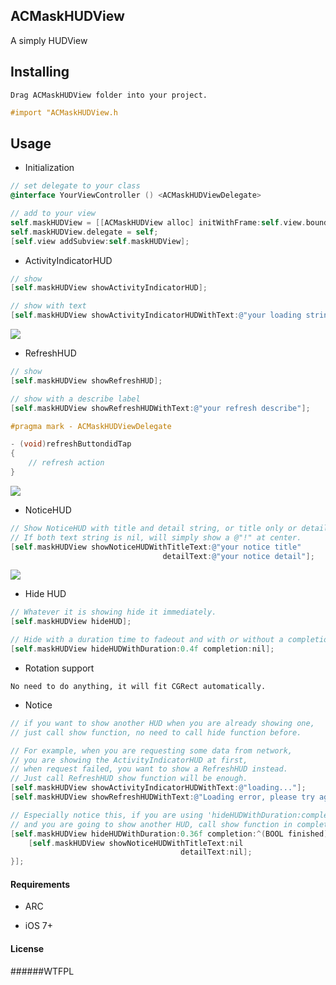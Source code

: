 ## ACMaskHUDView

A simply HUDView 


## Installing

```
Drag ACMaskHUDView folder into your project. 
```

```objective-c
#import "ACMaskHUDView.h  
```


## Usage

* Initialization

```objective-c
// set delegate to your class
@interface YourViewController () <ACMaskHUDViewDelegate>

// add to your view
self.maskHUDView = [[ACMaskHUDView alloc] initWithFrame:self.view.bounds];
self.maskHUDView.delegate = self;
[self.view addSubview:self.maskHUDView];
```

* ActivityIndicatorHUD

```objective-c
// show
[self.maskHUDView showActivityIndicatorHUD];

// show with text
[self.maskHUDView showActivityIndicatorHUDWithText:@"your loading string"];
```
<img src="https://github.com/albertgh/ACMaskHUDView/raw/master/screenshot/loading_hud.png"/>



* RefreshHUD

```objective-c
// show 
[self.maskHUDView showRefreshHUD];

// show with a describe label
[self.maskHUDView showRefreshHUDWithText:@"your refresh describe"];

#pragma mark - ACMaskHUDViewDelegate

- (void)refreshButtondidTap
{
    // refresh action
}
```
<img src="https://github.com/albertgh/ACMaskHUDView/raw/master/screenshot/refresh_hud.png"/>


* NoticeHUD

```objective-c
// Show NoticeHUD with title and detail string, or title only or detail only.
// If both text string is nil, will simply show a @"!" at center.
[self.maskHUDView showNoticeHUDWithTitleText:@"your notice title"
                                  detailText:@"your notice detail"];
```
<img src="https://github.com/albertgh/ACMaskHUDView/raw/master/screenshot/notice_hud.png"/>


* Hide HUD

```objective-c
// Whatever it is showing hide it immediately.
[self.maskHUDView hideHUD];

// Hide with a duration time to fadeout and with or without a completion block 
[self.maskHUDView hideHUDWithDuration:0.4f completion:nil];
```

* Rotation support

```
No need to do anything, it will fit CGRect automatically.
```

* Notice

```objective-c
// if you want to show another HUD when you are already showing one, 
// just call show function, no need to call hide function before.

// For example, when you are requesting some data from network, 
// you are showing the ActivityIndicatorHUD at first, 
// when request failed, you want to show a RefreshHUD instead. 
// Just call RefreshHUD show function will be enough.
[self.maskHUDView showActivityIndicatorHUDWithText:@"loading..."];
[self.maskHUDView showRefreshHUDWithText:@"Loading error, please try again."];

// Especially notice this, if you are using 'hideHUDWithDuration:completion:' ,
// and you are going to show another HUD, call show function in completion block
[self.maskHUDView hideHUDWithDuration:0.36f completion:^(BOOL finished) {
    [self.maskHUDView showNoticeHUDWithTitleText:nil
                                      detailText:nil];
}];
```


#### Requirements

* ARC

* iOS 7+


#### License

######WTFPL 


